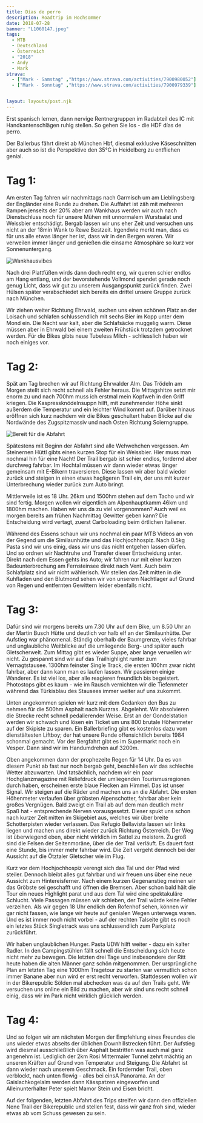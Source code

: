 ```yaml
---
title: Días de perro
description: Roadtrip im Hochsommer
date: 2018-07-28
banner: "L1060147.jpeg"
tags:
  - MTB
  - Deutschland
  - Österreich
  - "2018"
  - Andy
  - Mark
strava:
  - ["Mark - Samstag" ,"https://www.strava.com/activities/7900980052"]
  - ["Mark - Sonntag" ,"https://www.strava.com/activities/7900979339"]


layout: layouts/post.njk
---
```


Erst spanisch lernen, dann nervige Rentnergruppen im Radabteil des IC mit Handkantenschlägen ruhig stellen. So gehen Sie los - die HDF días de perro.

Der Ballerbus fährt direkt ab München Hbf, diesmal exklusive Käseschnitten aber auch so ist die Perspektive den 35°C in Heidelberg zu entfliehen genial.


# Tag 1:

Am ersten Tag fahren wir nachmittags nach Garmisch um am Lieblingsberg der Engländer eine Runde zu drehen. Die Auffahrt ist zäh mit mehreren Rampen jenseits der 20% aber am Wankhaus werden wir auch nach Dienstschluss noch für unsere Mühen mit unnormalem Wurstsalat und Weissbier entschädigt. Bergab lassen wir uns eher Zeit und versuchen uns nicht an der 18min Wank to Rewe Bestzeit. Irgendwie merkt man, dass es für uns alle etwas länger her ist, dass wir in den Bergen waren. Wir verweilen immer länger und genießen die einsame Atmosphäre so kurz vor Sonnenuntergang.

![Wankhausvibes](media/2018-07-26%18.10.26.jpeg "Wankhausvibes")

 Nach drei Plattfüßen wirds dann doch recht eng, wir queren schier endlos am Hang entlang, und der bevorstehende Vollmond spendet gerade noch genug Licht, dass wir gut zu unserem Ausgangspunkt zurück finden. Zwei Hülsen später verabschiedet sich bereits ein drittel unsere Gruppe zurück nach München.

Wir ziehen weiter Richtung Ehrwald, suchen uns einen schönen Platz an der Loisach und schlafen schlussendlich mit sechs Bier im Kopp unter dem Mond ein. Die Nacht war kalt, aber die Schlafsäcke muggelig warm. Diese müssen aber in Ehrwald bei einem zweiten Frühstück trotzdem getrocknet werden. Für die Bikes gibts neue Tubeless Milch - schliesslich haben wir noch einiges vor.


# Tag 2:

Spät am Tag brechen wir auf Richtung Ehrwalder Alm. Das Trödeln am Morgen stellt sich recht schnell als Fehler heraus. Die Mittagshitze setzt mir enorm zu und nach 700hm muss ich erstmal mein Kopfweh in den Griff kriegen. Die Kaspressknödelnsuppn hilft, mit zunehmender Höhe sinkt außerdem die Temperatur und ein leichter Wind kommt auf. Darüber hinaus eröffnen sich kurz nachdem wir die Bikes geschultert haben Blicke auf die Nordwände des Zugspitzmassiv und nach Osten Richtung Soierngruppe. 


![Bereit für die Abfahrt](media/11.%01.%2023,%um%16.49.04Datei.jpeg "Bereit für die Abfahrt")

Spätestens mit Beginn der Abfahrt sind alle Wehwehchen vergessen. Am Steinernen Hüttl gibts einen kurzen Stop für ein Weissbier. Hier muss man nochmal hin für eine Nacht! Der Trail bergab ist schier endlos, fordernd aber durchweg fahrbar. Im Hochtal müssen wir dann wieder etwas länger gemeinsam mit E-Bikern traversieren. Diese lassen wir aber bald wieder zurück und steigen in einen etwas hagligeren Trail ein, der uns mit kurzer Unterbrechung wieder zurück zum Auto bringt. 

Mittlerweile ist es 18 Uhr. 26km und 1500hm stehen auf dem Tacho und wir sind fertig. Morgen wollen wir eigentlich am Alpenhauptkamm 46km und 1800hm machen. Haben wir uns da zu viel vorgenommen? Auch weil es morgen bereits am frühen Nachmittag Gewitter geben kann? Die Entscheidung wird vertagt, zuerst Carboloading beim örtlichen Italiener.

Während des Essens schaun wir uns nochmal ein paar MTB Videos an von der Gegend um die Similaunhütte und das Hochjochhospiz. Nach 0.5kg Pasta sind wir uns einig, dass wir uns das nicht entgehen lassen dürfen. Und so ordnen wir Nachtruhe und Transfer dieser Entscheidung unter. Direkt nach dem Essen gehts ins Auto; wir fahren nur mit einer kurzen Badeunterbrechung am Fernsteinsee direkt nach Vent. Auch beim Schlafplatz sind wir nicht wählerisch. Wir stellen das Zelt mitten in die Kuhfladen und den Blutmond sehen wir von unserem Nachtlager auf Grund von Regen und entfernten Gewittern leider ebenfalls nicht.


# Tag 3:

Dafür sind wir morgens bereits um 7.30 Uhr auf dem Bike, um 8.50 Uhr an der Martin Busch Hütte und deutlich vor halb elf an der Similaunhütte. Der Aufstieg war phänomenal. Ständig oberhalb der Baumgrenze, vieles fahrbar und unglaubliche Weitblicke auf die umliegende Berg- und später auch Gletscherwelt. Zum Mittag gibt es wieder Suppe, aber lange verweilen wir nicht. Zu gespannt sind wir auf das Trailhighlight runter zum Vernagtstausee. 1300hm feinster Single Track, die ersten 100hm zwar nicht fahrbar, aber dann kann man es laufen lassen. Wir passieren einige Wanderer. Es ist viel los, aber alle reagieren freundlich bis begeistert. Photostops gibt es kaum - wie im Rausch vernichten wir die Tiefenmeter während das Türkisblau des Stausees immer weiter auf uns zukommt.


Unten angekommen spielen wir kurz mit dem Gedanken den Bus zu nehmen für die 500hm Asphalt nach Kurzras. Abgelehnt. Wir absolvieren die Strecke recht schnell pedalierender Weise. Erst an der Gondelstation werden wir schwach und lösen ein Ticket um uns 800 brutale Höhenmeter auf der Skipiste zu sparen. Ein Ballerbriefing gibt es kostenlos dazu vom dienstältesten Liftboy; der hat unsere Runde offensichtlich bereits 1984 schonmal gemacht. Vor der Bergfahrt gibt es im Supermarkt noch ein Vesper. Dann sind wir im Handumdrehen auf 3200m.

Oben angekommen dann der prophezeite Regen für 14 Uhr. Da es von diesem Punkt ab fast nur noch bergab geht, beschließen wir das schlechte Wetter abzuwarten. Und tatsächlich, nachdem wir ein paar Hochglanzmagazine mit Reliefdruck der umliegenden Tourismusregionen durch haben, erscheinen erste blaue Flecken am Himmel. Das ist unser Signal. Wir steigen auf die Räder und machen uns an die Abfahrt. Die ersten Höhenmeter verlaufen über gröbsten Alpenschotter, fahrbar aber kein großes Vergnügen. Bald zweigt ein Trail ab auf dem man deutlich mehr Spaß hat - entsprechende Nerven vorausgesetzt. Dieser spukt uns schon nach kurzer Zeit mitten im Skigebiet aus, welches wir über breite Schotterpisten wieder verlassen. Das Refugio Bellavista lassen wir links liegen und machen uns direkt wieder zurück Richtung Österreich. Der Weg ist überwiegend eben, aber nicht wirklich im Sattel zu meistern. Zu groß sind die Felsen der Seitenmoräne, über die der Trail verläuft. Es dauert fast eine Stunde, bis immer mehr fahrbar wird. Die Zeit vergeht dennoch bei der Aussicht auf die Ötztaler Gletscher wie im Flug.

Kurz vor dem Hochjochhospiz verengt sich das Tal und der Pfad wird steiler. Dennoch bleibt alles gut fahrbar und wir freuen uns über eine neue Aussicht zum Hintereisferner. Nach einem kurzen Gegenanstieg meinen wir das Gröbste sei geschafft und öffnen die Bremsen. Aber schon bald hält die Tour ein neues Highlight parat und aus dem Tal wird eine spektakuläre Schlucht. Viele Passagen müssen wir schieben, der Trail würde keine Fehler verzeihen. Als wir gegen 18 Uhr endlich den Rofenhof sehen, können wir gar nicht fassen, wie lange wir heute auf genialen Wegen unterwegs waren. Und es ist immer noch nicht vorbei - auf der rechten Talseite gibt es noch ein letztes Stück Singletrack was uns schlussendlich zum Parkplatz zurückführt. 

Wir haben unglaublichen Hunger. Pasta UDW hilft weiter - dazu ein kalter Radler. In den Campingstühlen fällt schnell die Entscheidung sich heute nicht mehr zu bewegen. Die letzten drei Tage und insbesondere der Ritt heute haben die alten Männer ganz schön mitgenommen. Der ursprüngliche Plan am letzten Tag eine 1000hm Tragetour zu starten war vermutlich schon immer Banane aber nun wird er erst recht verworfen. Stattdessen wollen wir in der Bikerepublic Sölden mal abchecken was da auf den Trails geht. Wir versuchen uns online ein Bild zu machen, aber wir sind uns recht schnell einig, dass wir im Park nicht wirklich glücklich werden.


# Tag 4:

Und so folgen wir am nächsten Morgen der Empfehlung eines Freundes die uns wieder etwas abseits der üblichen Downhillstrecken führt. Der Aufstieg wird diesmal ausschließlich über Asphalt bestritten was auch mal ganz angenehm ist. Lediglich der 2km Rosi Mittermaier Tunnel zehrt mächtig an unseren Kräften auf Grund von Temperatur und Steigung. Die Abfahrt ist dann wieder nach unserem Geschmack. Ein fordernder Trail, oben verblockt, nach unten flowig - alles bei einsA Panorama. An der Gaislachkogelalm werden dann Kässpatzen eingeworfen und Alleinunterhalter Peter spielt Mamor Stein und Eisen bricht.

Auf der folgenden, letzten Abfahrt des Trips streifen wir dann den offiziellen Nene Trail der Bikerepublic und stellen fest, dass wir ganz froh sind, wieder etwas ab vom Schuss gewesen zu sein.
